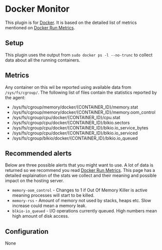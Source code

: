 Docker Monitor
===
This plugin is for [Docker](https://www.docker.com/). It is based on the
detailed list of metrics mentioned on [Docker Run Metrics](https://docs.docker.com/articles/runmetrics/).

Setup
---
This plugin uses the output from `sudo docker ps -l --no-trunc` to collect data about all the running containers.

Metrics
---
Any container on this wil be reported using available data from `/sys/fs/cgroup/`. The following list of files contain the statistics reported by the agent:

* /sys/fs/cgroup/memory/docker/{CONTAINER_ID}/memory.stat
* /sys/fs/cgroup/memory/docker/{CONTAINER_ID}/memory.oom_control
* /sys/fs/cgroup/cpu/docker/{CONTAINER_ID}/cpu.stat
* /sys/fs/cgroup/cpu/docker/{CONTAINER_ID}/blkio.sectors
* /sys/fs/cgroup/cpu/docker/{CONTAINER_ID}/blkio.io_service_bytes
* /sys/fs/cgroup/cpu/docker/{CONTAINER_ID}/blkio.io_serviced
* /sys/fs/cgroup/blkio/docker/{CONTAINER_ID}/blkio.io_queued

Recommended alerts
---
Below are three possible alerts that you might want to use. A lot of data is returned so we recommend you read
[Docker Run Metrics](https://docs.docker.com/articles/runmetrics/). This page has a detailed explaination of the stats we collect
and their meaning and possible impact on the hosting server.

* `memory-oom_control` - Changes to 1 if Out Of Memory Killer is active meaning processes will start to be killed.
* `memory-rss` - Amount of memory not used by stacks, heaps etc. Slow increase could mean a memory leak.
* `blkio-io_queued` - I/O operations currently queued. High numbers mean high amount of disk access.

Configuration
---
None
